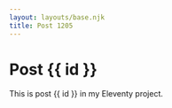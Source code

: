 ```yaml
---
layout: layouts/base.njk
title: Post 1205
---
```


# Post {{ id }}

This is post {{ id }} in my Eleventy project.
